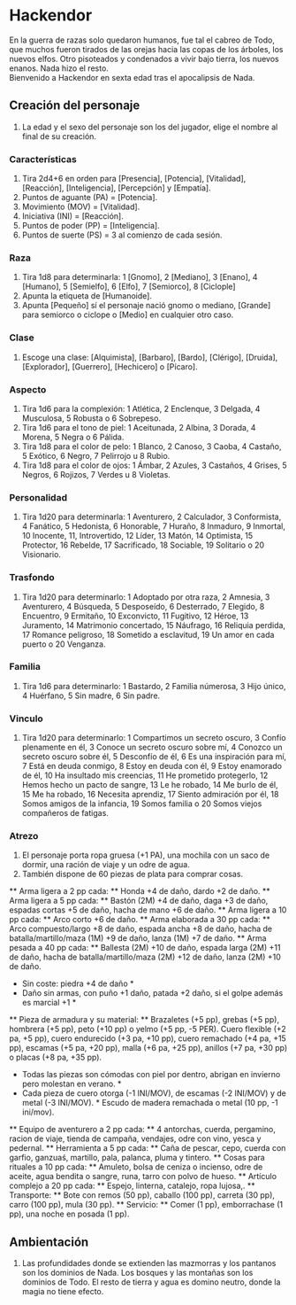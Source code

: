 
# Hackendor
En la guerra de razas solo quedaron humanos, fue tal el cabreo de Todo, que muchos fueron tirados de las orejas hacia las copas de los árboles, los nuevos elfos. Otro pisoteados y condenados a vivir bajo tierra, los nuevos enanos. Nada hizo el resto.  
Bienvenido a Hackendor en sexta edad tras el apocalipsis de Nada.

## Creación del personaje
1. La edad y el sexo del personaje son los del jugador, elige el nombre al final de su creación. 

### Características
1. Tira 2d4+6 en orden para [Presencia], [Potencia], [Vitalidad], [Reacción], [Inteligencia], [Percepción] y [Empatía].
1. Puntos de aguante (PA) = [Potencia].
1. Movimiento (MOV) = [Vitalidad].
1. Iniciativa (INI) = [Reacción].
1. Puntos de poder (PP) = [Inteligencia].
1. Puntos de suerte (PS) = 3 al comienzo de cada sesión.

### Raza
1. Tira 1d8 para determinarla: 1 [Gnomo], 2 [Mediano], 3 [Enano], 4 [Humano], 5 [Semielfo], 6 [Elfo], 7 [Semiorco], 8 [Ciclople]
1. Apunta la etiqueta de [Humanoide].
1. Apunta [Pequeño] sí el personaje nació gnomo o mediano, [Grande] para semiorco o ciclope o [Medio] en cualquier otro caso.

### Clase
1. Escoge una clase: [Alquimista], [Barbaro], [Bardo], [Clérigo], [Druida], [Explorador], [Guerrero], [Hechicero] o [Pícaro].

### Aspecto
1. Tira 1d6 para la complexión: 1 Atlética, 2 Enclenque, 3 Delgada, 4 Musculosa, 5 Robusta o 6 Sobrepeso.
1. Tira 1d6 para el tono de piel: 1 Aceitunada, 2 Albina, 3 Dorada, 4 Morena, 5 Negra o 6 Pálida.
1. Tira 1d8 para el color de pelo: 1 Blanco, 2 Canoso, 3 Caoba, 4 Castaño, 5 Exótico, 6 Negro, 7 Pelirrojo u 8 Rubio.
1. Tira 1d8 para el color de ojos: 1 Ámbar, 2 Azules, 3 Castaños, 4 Grises, 5 Negros, 6 Rojizos, 7 Verdes u 8 Violetas.

### Personalidad
1. Tira 1d20 para determinarla: 1 Aventurero, 2 Calculador, 3 Conformista, 4 Fanático, 5 Hedonista, 6 Honorable, 7 Huraño, 8 Inmaduro, 9 Inmortal, 10 Inocente, 11, Introvertido, 12 Líder, 13 Matón, 14 Optimista, 15 Protector, 16 Rebelde, 17 Sacrificado, 18 Sociable, 19 Solitario o 20 Visionario.

### Trasfondo
1. Tira 1d20 para determinarlo: 1 Adoptado por otra raza, 2 Amnesia, 3 Aventurero, 4 Búsqueda, 5 Desposeído, 6 Desterrado, 7 Elegido, 8 Encuentro, 9 Ermitaño, 10 Exconvicto, 11 Fugitivo, 12 Héroe, 13 Juramento, 14 Matrimonio concertado, 15 Náufrago, 16 Reliquia perdida, 17 Romance peligroso, 18 Sometido a esclavitud, 19 Un amor en cada puerto o 20 Venganza.<columna>

### Familia
1. Tira 1d6 para determinarlo: 1 Bastardo, 2 Familia númerosa, 3 Hijo único, 4 Huérfano, 5 Sin madre, 6 Sin padre.

### Vinculo
1. Tira 1d20 para determinarlo: 1 Compartimos un secreto oscuro, 3 Confío plenamente en él, 3 Conoce un secreto oscuro sobre mí, 4 Conozco un secreto oscuro sobre él, 5 Desconfío de él, 6 Es una inspiración para mí, 7 Está en deuda conmigo, 8 Estoy en deuda con él, 9 Estoy enamorado de él, 10 Ha insultado mis creencias, 11 He prometido protegerlo, 12 Hemos hecho un pacto de sangre, 13 Le he robado, 14 Me burlo de él, 15 Me ha robado, 16 Necesita aprendiz, 17 Siento admiración por él, 18 Somos amigos de la infancia, 19 Somos familia o 20 Somos viejos compañeros de fatigas.

### Atrezo
1. El personaje porta ropa gruesa (+1 PA), una mochila con un saco de dormir, una ración de viaje y un odre de agua.
1. También dispone de 60 piezas de plata para comprar cosas.

** Arma ligera a 2 pp cada: **
Honda +4 de daño, dardo +2 de daño.
** Arma ligera a 5 pp cada: **
Bastón (2M) +4 de daño, daga +3 de daño, espadas cortas +5 de daño, hacha de mano +6 de daño.
** Arma ligera a 10 pp cada: **
Arco corto +6 de daño.
** Arma elaborada a 30 pp cada: **
Arco compuesto/largo +8 de daño, espada ancha +8 de daño, hacha de batalla/martillo/maza (1M) +9 de daño, lanza (1M) +7 de daño.
** Arma pesada a 40 pp cada: **
Ballesta (2M) +10 de daño, espada larga (2M) +11 de daño, hacha de batalla/martillo/maza (2M) +12 de daño, lanza (2M) +10 de daño.
* Sin coste: piedra +4 de daño *
* Daño sin armas, con puño +1 daño, patada +2 daño, si el golpe además es marcial +1 *

** Pieza de armadura y su material: **
Brazaletes (+5 pp), grebas (+5 pp), hombrera (+5 pp), peto (+10 pp) o yelmo (+5 pp, -5 PER).
Cuero flexible (+2 pa, +5 pp), cuero endurecido (+3 pa, +10 pp), cuero remachado (+4 pa, +15 pp), escamas (+5 pa, +20 pp), malla (+6 pa, +25 pp), anillos (+7 pa, +30 pp) o placas (+8 pa, +35 pp).
* Todas las piezas son cómodas con piel por dentro, abrigan en invierno pero molestan en verano. *  
* Cada pieza de cuero otorga (-1 INI/MOV), de escamas (-2 INI/MOV) y de metal (-3 INI/MOV). *
Escudo de madera remachada o metal (10 pp, -1 ini/mov).

** Equipo de aventurero a 2 pp cada: **
4 antorchas, cuerda, pergamino, racion de viaje, tienda de campaña, vendajes, odre con vino, yesca y pedernal.
** Herramienta a 5 pp cada: **
Caña de pescar, cepo, cuerda con garfio, ganzuaś, martillo, pala, palanca, pluma y tintero.
** Cosas para rituales a 10 pp cada: **
Amuleto, bolsa de ceniza o incienso, odre de aceite, agua bendita o sangre, runa, tarro con polvo de hueso.
** Artículo complejo a 20 pp cada: **
Espejo, linterna, catalejo, ropa lujosa,.
** Transporte: **
Bote con remos (50 pp), caballo (100 pp), carreta (30 pp), carro (100 pp), mula (30 pp).
** Servicio: **
Comer (1 pp), emborrachase (1 pp), una noche en posada (1 pp).

## Ambientación 
1. Las profundidades donde se extienden las mazmorras y los pantanos son los dominios de Nada. Los bosques y las montañas son los dominios de Todo. El resto de tierra y agua es domino neutro, donde la magia no tiene efecto.
